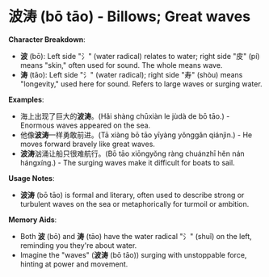 # **波涛 (bō tāo) - Billows; Great waves**

**Character Breakdown**:  
- **波** (bō): Left side "氵" (water radical) relates to water; right side "皮" (pí) means "skin," often used for sound. The whole means wave.  
- **涛** (tāo): Left side "氵" (water radical); right side "寿" (shòu) means "longevity," used here for sound. Refers to large waves or surging water.

**Examples**:  
- 海上出现了巨大的**波涛**。(Hǎi shàng chūxiàn le jùdà de bō tāo.) - Enormous waves appeared on the sea.  
- 他像**波涛**一样勇敢前进。(Tā xiàng bō tāo yīyàng yǒnggǎn qiánjìn.) - He moves forward bravely like great waves.  
- **波涛**汹涌让船只很难航行。(Bō tāo xiōngyǒng ràng chuánzhī hěn nán hángxíng.) - The surging waves make it difficult for boats to sail.

**Usage Notes**:  
- **波涛** (bō tāo) is formal and literary, often used to describe strong or turbulent waves on the sea or metaphorically for turmoil or ambition.

**Memory Aids**:  
- Both **波** (bō) and **涛** (tāo) have the water radical "氵" (shuǐ) on the left, reminding you they're about water.  
- Imagine the "waves" (**波涛** (bō tāo)) surging with unstoppable force, hinting at power and movement.